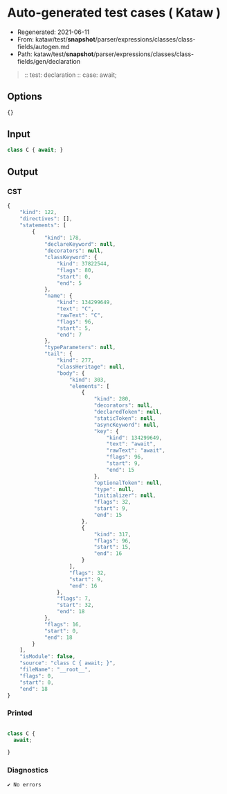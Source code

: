 # Auto-generated test cases ( Kataw )
- Regenerated: 2021-06-11
- From: kataw/test/__snapshot__/parser/expressions/classes/class-fields/autogen.md
- Path: kataw/test/__snapshot__/parser/expressions/classes/class-fields/gen/declaration
> :: test: declaration
> :: case: await;
## Options

`````js
{}
`````
## Input

`````js
class C { await; }
`````
## Output

### CST

```javascript
{
    "kind": 122,
    "directives": [],
    "statements": [
        {
            "kind": 178,
            "declareKeyword": null,
            "decorators": null,
            "classKeyword": {
                "kind": 37822544,
                "flags": 80,
                "start": 0,
                "end": 5
            },
            "name": {
                "kind": 134299649,
                "text": "C",
                "rawText": "C",
                "flags": 96,
                "start": 5,
                "end": 7
            },
            "typeParameters": null,
            "tail": {
                "kind": 277,
                "classHeritage": null,
                "body": {
                    "kind": 303,
                    "elements": [
                        {
                            "kind": 280,
                            "decorators": null,
                            "declaredToken": null,
                            "staticToken": null,
                            "asyncKeyword": null,
                            "key": {
                                "kind": 134299649,
                                "text": "await",
                                "rawText": "await",
                                "flags": 96,
                                "start": 9,
                                "end": 15
                            },
                            "optionalToken": null,
                            "type": null,
                            "initializer": null,
                            "flags": 32,
                            "start": 9,
                            "end": 15
                        },
                        {
                            "kind": 317,
                            "flags": 96,
                            "start": 15,
                            "end": 16
                        }
                    ],
                    "flags": 32,
                    "start": 9,
                    "end": 16
                },
                "flags": 7,
                "start": 32,
                "end": 18
            },
            "flags": 16,
            "start": 0,
            "end": 18
        }
    ],
    "isModule": false,
    "source": "class C { await; }",
    "fileName": "__root__",
    "flags": 0,
    "start": 0,
    "end": 18
}
```

### Printed

```javascript

class C {
  await;

}
```

### Diagnostics

```javascript
✔ No errors
```

